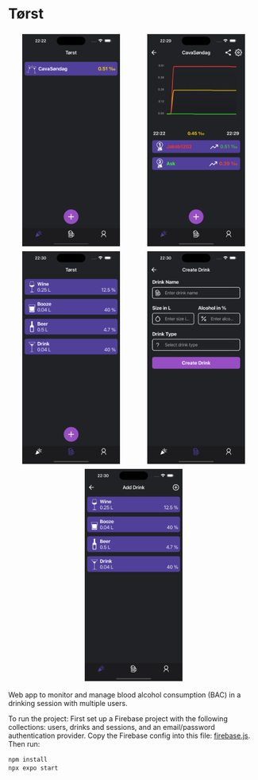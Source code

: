 # Tørst

<div style="display: flex; flex-wrap: wrap; justify-content: space-around;">
  <img src="https://github.com/Jakob1202/Torst/blob/main/assets/screenshots/screenshot1.png" width="197" height="auto" style="margin: 5px;">
  <img src="https://github.com/Jakob1202/Torst/blob/main/assets/screenshots/screenshot2.png" width="197" height="auto" style="margin: 5px;">
  <img src="https://github.com/Jakob1202/Torst/blob/main/assets/screenshots/screenshot3.png" width="197" height="auto" style="margin: 5px;">
  <img src="https://github.com/Jakob1202/Torst/blob/main/assets/screenshots/screenshot4.png" width="197" height="auto" style="margin: 5px;">
  <img src="https://github.com/Jakob1202/Torst/blob/main/assets/screenshots/screenshot5.png" width="197" height="auto" style="margin: 5px;">
</div>

Web app to monitor and manage blood alcohol consumption (BAC) in a drinking session with multiple users.

To run the project:
First set up a Firebase project with the following collections: users, drinks and sessions, and an email/password authentication provider. Copy the Firebase config into this file: [firebase.js](https://github.com/Jakob1202/Torst/tree/main/src/config/firebase.js). Then run:
```bash
npm install
npx expo start



